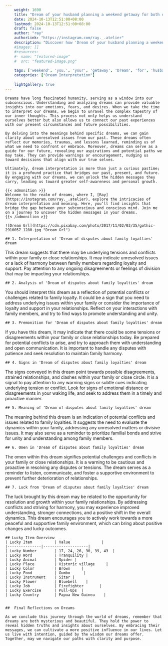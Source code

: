 ```yaml
---
    weight: 1690
    title: "Dream of your husband planning a weekend getaway for both of you."  # Assuming 'title' column exists
    date: 2024-10-13T12:51:00+08:00
    lastmod: 2024-10-13T12:51:00+08:00
    draft: false
    author: "ray"
    authorLink: "https://instagram.com/ray._.atelier"
    description: "Discover how 'Dream of your husband planning a weekend getaway for both of you.' can interpret your future and uncover its significant meanings in your life."
    #images: []
    #resources:
    #- name: "featured-image"
    #  src: "featured-image.png"
    
    tags: ['weekend', 'you.', 'your', 'getaway', 'Dream', 'for', 'husband', 'a', 'planning', 'of', 'both']
    categories: ["Dream Interpretation"]
    
    lightgallery: true
---
```

    
    Dreams have long fascinated humanity, serving as a window into our subconscious. Understanding and analyzing dreams can provide valuable insights into our emotions, fears, and desires. When we take the time to interpret our dreams, we begin to unravel the complex tapestry of our inner thoughts. This process not only helps us understand ourselves better but also allows us to connect our past experiences with our present circumstances and future possibilities.
    
    By delving into the meanings behind specific dreams, we can gain clarity about unresolved issues from our past. These dreams often reflect our memories, traumas, and lessons learned, reminding us of what we need to confront or embrace. Moreover, dreams can serve as a guide for our future, revealing our aspirations and potential paths we may take. They can provide warnings or encouragement, nudging us toward decisions that align with our true selves.
    
    Ultimately, dream interpretation is more than just a curious pastime; it is a profound practice that bridges our past, present, and future. By engaging with our dreams, we can unlock the hidden messages they carry, leading us toward greater self-awareness and personal growth.
    
    {{< admonition >}}
    Welcome to the realm of dreams, where I, [Ray](https://instagram.com/ray._.atelier), explore the intricacies of dream interpretation and meaning. Here, you’ll find insights that bridge the gap between your subconscious and conscious mind. Join me on a journey to uncover the hidden messages in your dreams.
    {{< /admonition >}}
    
    ![Dream Grl](https://cdn.pixabay.com/photo/2017/11/02/03/35/gothic-2910057_1280.jpg "Dream Grl")
    
    ## 1. Interpretation of 'Dream of disputes about family loyalties' dream
    
This dream suggests that there may be underlying tensions and conflicts within your family or close relationships. It may indicate unresolved issues or a lack of harmony between family members regarding loyalty and support. Pay attention to any ongoing disagreements or feelings of division that may be impacting your relationships.
    
    ## 2. Analysis of 'Dream of disputes about family loyalties' dream
    
You should interpret this dream as a reflection of potential conflicts or challenges related to family loyalty. It could be a sign that you need to address underlying issues within your family or consider the importance of loyalty and support in your relationships. Reflect on your interactions with family members, and try to find ways to promote understanding and unity.
    
    ## 3. Premonition for 'Dream of disputes about family loyalties' dream
    
If you have this dream, it may indicate that there could be some tensions or disagreements within your family or close relationships today. Be prepared for potential conflicts to arise, and try to approach them with understanding and open communication. It is important to handle any disputes with patience and seek resolution to maintain family harmony.
    
    ## 4. Signs in 'Dream of disputes about family loyalties' dream
    
The signs conveyed in this dream point towards possible disagreements, strained relationships, and clashes within your family or close circle. It is a signal to pay attention to any warning signs or subtle cues indicating underlying tension or conflict. Look for signs of emotional distance or disagreements in your waking life, and seek to address them in a timely and proactive manner.
    
    ## 5. Meaning of 'Dream of disputes about family loyalties' dream
    
The meaning behind this dream is an indication of potential conflicts and issues related to family loyalties. It suggests the need to evaluate the dynamics within your family, addressing any unresolved matters or divisive issues. It may also serve as a reminder to prioritize familial bonds and strive for unity and understanding among family members.
    
    ## 6. Omen in 'Dream of disputes about family loyalties' dream
    
The omen within this dream signifies potential challenges and conflicts in your family or close relationships. It is a warning to be cautious and proactive in resolving any disputes or tensions. The dream serves as a reminder to listen, communicate, and foster a supportive environment to prevent further deterioration of relationships.
    
    ## 7. Luck from 'Dream of disputes about family loyalties' dream
    
The luck brought by this dream may be related to the opportunity for resolution and growth within your family relationships. By addressing conflicts and striving for harmony, you may experience improved understanding, stronger connections, and a positive shift in the overall dynamics. This dream encourages you to actively work towards a more peaceful and supportive family environment, which can bring about positive changes and lucky outcomes.
    
    ## Lucky Item Overview
    | Lucky Item          | Value              |
    |---------------|--------------------|
    | Lucky Number        | 17, 24, 26, 30, 39, 43  |
    | Lucky Word          | Tranquility |
    | Lucky Animal        | Spider |
    | Lucky Place         | Historic village     |
    | Lucky Color         | Brown     |
    | Lucky Food          | Gumbo      |
    | Lucky Instrument    | Sitar |
    | Lucky Flower        | Bluebell    |
    | Lucky Job           | Firefighter       |
    | Lucky Exercise      | Pull-Ups  |
    | Lucky Country       | Papua New Guinea    |
    
    
    ##  Final Reflections on Dreams
    
    As we conclude this journey through the world of dreams, remember that dreams are both mysterious and beautiful. They hold the power to reveal hidden truths and insights about ourselves. By embracing their messages, we can cultivate a more positive influence in our lives. Let us live with intention, guided by the wisdom our dreams offer. Together, may we navigate our paths with clarity and purpose.
    